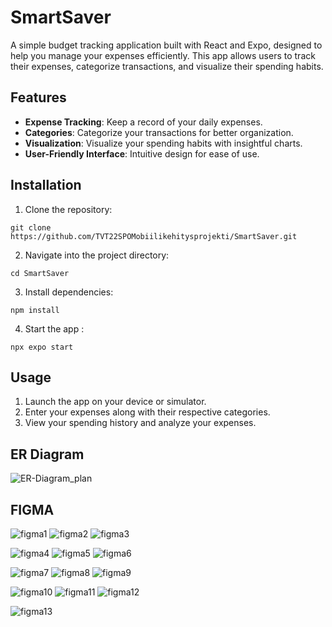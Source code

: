 # SmartSaver

A simple budget tracking application built with React and Expo, designed to help you manage your expenses efficiently. This app allows users to track their expenses, categorize transactions, and visualize their spending habits.

## Features

- **Expense Tracking**: Keep a record of your daily expenses.
- **Categories**: Categorize your transactions for better organization.
- **Visualization**: Visualize your spending habits with insightful charts.
- **User-Friendly Interface**: Intuitive design for ease of use.



## Installation

1. Clone the repository:
```
git clone https://github.com/TVT22SPOMobiilikehitysprojekti/SmartSaver.git
```
2. Navigate into the project directory:
```
cd SmartSaver
```
3. Install dependencies:
   
```
npm install
```
4. Start the app :
   
```
npx expo start
```
## Usage

1. Launch the app on your device or simulator.
2. Enter your expenses along with their respective categories.
3. View your spending history and analyze your expenses.

## ER Diagram

![ER-Diagram_plan](https://github.com/TVT22SPOMobiilikehitysprojekti/SmartSaver/assets/112471010/775d00b9-6617-4840-9031-4bb574c204af)

## FIGMA
![figma1](https://github.com/TVT22SPOMobiilikehitysprojekti/SmartSaver/assets/112471010/1c2e1916-a434-4273-9ac7-213e632140f2)
![figma2](https://github.com/TVT22SPOMobiilikehitysprojekti/SmartSaver/assets/112471010/7020074f-8c51-4b0c-ad6b-46ea9d7120be)
![figma3](https://github.com/TVT22SPOMobiilikehitysprojekti/SmartSaver/assets/112471010/ce02d7e0-9ab4-45d2-b80d-9f00c3da52ba)

![figma4](https://github.com/TVT22SPOMobiilikehitysprojekti/SmartSaver/assets/112471010/43ee882c-058a-4e0c-b9fe-fdb2436f466e)
![figma5](https://github.com/TVT22SPOMobiilikehitysprojekti/SmartSaver/assets/112471010/7db7a0cf-624f-4dd3-8728-79b0791422db)
![figma6](https://github.com/TVT22SPOMobiilikehitysprojekti/SmartSaver/assets/112471010/ed874c62-3368-4db0-a333-8ef5dae6e629)

![figma7](https://github.com/TVT22SPOMobiilikehitysprojekti/SmartSaver/assets/112471010/1469362b-b989-4b4b-982e-abdfbc07a51d)
![figma8](https://github.com/TVT22SPOMobiilikehitysprojekti/SmartSaver/assets/112471010/e5fc887f-c6ab-414d-8814-35f171d0f7ba)
![figma9](https://github.com/TVT22SPOMobiilikehitysprojekti/SmartSaver/assets/112471010/19cacdaa-a5b5-4768-8b25-676c1cbae5ce)

![figma10](https://github.com/TVT22SPOMobiilikehitysprojekti/SmartSaver/assets/112471010/055474c9-70f0-4d42-969e-5f2deef7455e)
![figma11](https://github.com/TVT22SPOMobiilikehitysprojekti/SmartSaver/assets/112471010/01535ce7-c8d3-4122-8040-f50c7e0fb605)
![figma12](https://github.com/TVT22SPOMobiilikehitysprojekti/SmartSaver/assets/112471010/66e2a52b-1ca0-45a3-ab9d-6ca1846e2a94)

![figma13](https://github.com/TVT22SPOMobiilikehitysprojekti/SmartSaver/assets/112471010/f097ec09-1cab-4467-bea6-c09cf0d105d6)

